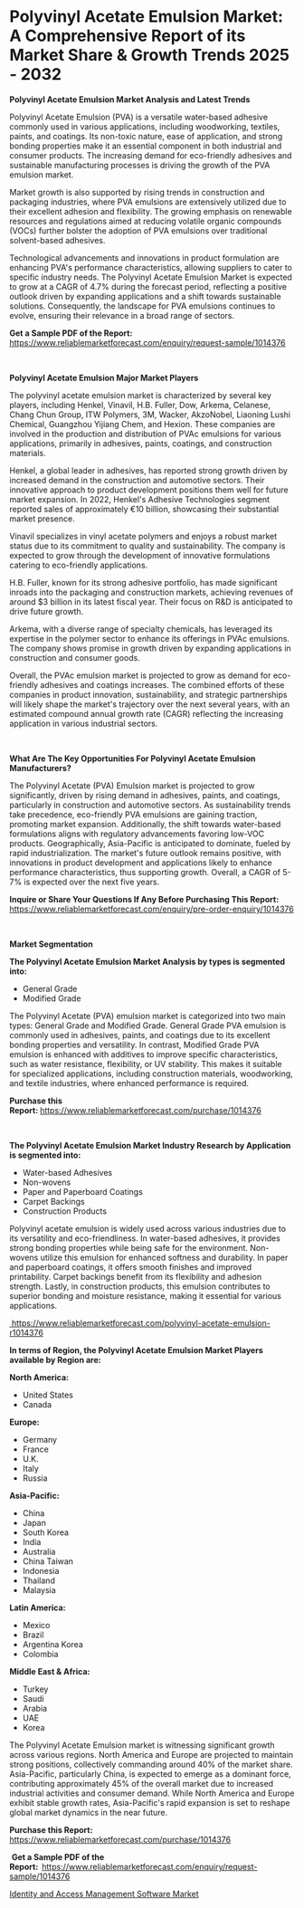 <p><h1>Polyvinyl Acetate Emulsion Market: A Comprehensive Report of its Market Share & Growth Trends 2025 - 2032</h1></p><p><strong>Polyvinyl Acetate Emulsion Market Analysis and Latest Trends</strong></p>
<p><p>Polyvinyl Acetate Emulsion (PVA) is a versatile water-based adhesive commonly used in various applications, including woodworking, textiles, paints, and coatings. Its non-toxic nature, ease of application, and strong bonding properties make it an essential component in both industrial and consumer products. The increasing demand for eco-friendly adhesives and sustainable manufacturing processes is driving the growth of the PVA emulsion market.</p><p>Market growth is also supported by rising trends in construction and packaging industries, where PVA emulsions are extensively utilized due to their excellent adhesion and flexibility. The growing emphasis on renewable resources and regulations aimed at reducing volatile organic compounds (VOCs) further bolster the adoption of PVA emulsions over traditional solvent-based adhesives. </p><p>Technological advancements and innovations in product formulation are enhancing PVA's performance characteristics, allowing suppliers to cater to specific industry needs. The Polyvinyl Acetate Emulsion Market is expected to grow at a CAGR of 4.7% during the forecast period, reflecting a positive outlook driven by expanding applications and a shift towards sustainable solutions. Consequently, the landscape for PVA emulsions continues to evolve, ensuring their relevance in a broad range of sectors.</p></p>
<p><strong>Get a Sample PDF of the Report:&nbsp;</strong> <a href="https://www.reliablemarketforecast.com/enquiry/request-sample/1014376?utm_campaign=3252&utm_medium=2&utm_source=Github&utm_content=ia&utm_term=06032025&utm_id=polyvinyl-acetate-emulsion">https://www.reliablemarketforecast.com/enquiry/request-sample/1014376</a></p>
<p>&nbsp;</p>
<p><strong>Polyvinyl Acetate Emulsion Major Market Players</strong></p>
<p><p>The polyvinyl acetate emulsion market is characterized by several key players, including Henkel, Vinavil, H.B. Fuller, Dow, Arkema, Celanese, Chang Chun Group, ITW Polymers, 3M, Wacker, AkzoNobel, Liaoning Lushi Chemical, Guangzhou Yijiang Chem, and Hexion. These companies are involved in the production and distribution of PVAc emulsions for various applications, primarily in adhesives, paints, coatings, and construction materials.</p><p>Henkel, a global leader in adhesives, has reported strong growth driven by increased demand in the construction and automotive sectors. Their innovative approach to product development positions them well for future market expansion. In 2022, Henkel's Adhesive Technologies segment reported sales of approximately €10 billion, showcasing their substantial market presence.</p><p>Vinavil specializes in vinyl acetate polymers and enjoys a robust market status due to its commitment to quality and sustainability. The company is expected to grow through the development of innovative formulations catering to eco-friendly applications.</p><p>H.B. Fuller, known for its strong adhesive portfolio, has made significant inroads into the packaging and construction markets, achieving revenues of around $3 billion in its latest fiscal year. Their focus on R&D is anticipated to drive future growth.</p><p>Arkema, with a diverse range of specialty chemicals, has leveraged its expertise in the polymer sector to enhance its offerings in PVAc emulsions. The company shows promise in growth driven by expanding applications in construction and consumer goods.</p><p>Overall, the PVAc emulsion market is projected to grow as demand for eco-friendly adhesives and coatings increases. The combined efforts of these companies in product innovation, sustainability, and strategic partnerships will likely shape the market's trajectory over the next several years, with an estimated compound annual growth rate (CAGR) reflecting the increasing application in various industrial sectors.</p></p>
<p>&nbsp;</p>
<p><strong>What Are The Key Opportunities For Polyvinyl Acetate Emulsion Manufacturers?</strong></p>
<p><p>The Polyvinyl Acetate (PVA) Emulsion market is projected to grow significantly, driven by rising demand in adhesives, paints, and coatings, particularly in construction and automotive sectors. As sustainability trends take precedence, eco-friendly PVA emulsions are gaining traction, promoting market expansion. Additionally, the shift towards water-based formulations aligns with regulatory advancements favoring low-VOC products. Geographically, Asia-Pacific is anticipated to dominate, fueled by rapid industrialization. The market's future outlook remains positive, with innovations in product development and applications likely to enhance performance characteristics, thus supporting growth. Overall, a CAGR of 5-7% is expected over the next five years.</p></p>
<p><strong>Inquire or Share Your Questions If Any Before Purchasing This Report:</strong> <a href="https://www.reliablemarketforecast.com/enquiry/pre-order-enquiry/1014376?utm_campaign=3252&utm_medium=2&utm_source=Github&utm_content=ia&utm_term=06032025&utm_id=polyvinyl-acetate-emulsion">https://www.reliablemarketforecast.com/enquiry/pre-order-enquiry/1014376</a></p>
<p>&nbsp;</p>
<p><strong>Market Segmentation</strong></p>
<p><strong>The Polyvinyl Acetate Emulsion Market Analysis by types is segmented into:</strong></p>
<p><ul><li>General Grade</li><li>Modified Grade</li></ul></p>
<p><p>The Polyvinyl Acetate (PVA) emulsion market is categorized into two main types: General Grade and Modified Grade. General Grade PVA emulsion is commonly used in adhesives, paints, and coatings due to its excellent bonding properties and versatility. In contrast, Modified Grade PVA emulsion is enhanced with additives to improve specific characteristics, such as water resistance, flexibility, or UV stability. This makes it suitable for specialized applications, including construction materials, woodworking, and textile industries, where enhanced performance is required.</p></p>
<p><strong>Purchase this Report:&nbsp;</strong><a href="https://www.reliablemarketforecast.com/purchase/1014376?utm_campaign=3252&utm_medium=2&utm_source=Github&utm_content=ia&utm_term=06032025&utm_id=polyvinyl-acetate-emulsion">https://www.reliablemarketforecast.com/purchase/1014376</a></p>
<p>&nbsp;</p>
<p><strong>The Polyvinyl Acetate Emulsion Market Industry Research by Application is segmented into:</strong></p>
<p><ul><li>Water-based Adhesives</li><li>Non-wovens</li><li>Paper and Paperboard Coatings</li><li>Carpet Backings</li><li>Construction Products</li></ul></p>
<p><p>Polyvinyl acetate emulsion is widely used across various industries due to its versatility and eco-friendliness. In water-based adhesives, it provides strong bonding properties while being safe for the environment. Non-wovens utilize this emulsion for enhanced softness and durability. In paper and paperboard coatings, it offers smooth finishes and improved printability. Carpet backings benefit from its flexibility and adhesion strength. Lastly, in construction products, this emulsion contributes to superior bonding and moisture resistance, making it essential for various applications.</p></p>
<p><a href="https://www.reliablemarketforecast.com/polyvinyl-acetate-emulsion-r1014376?utm_campaign=3252&utm_medium=2&utm_source=Github&utm_content=ia&utm_term=06032025&utm_id=polyvinyl-acetate-emulsion">&nbsp;https://www.reliablemarketforecast.com/polyvinyl-acetate-emulsion-r1014376</a></p>
<p><strong>In terms of Region, the Polyvinyl Acetate Emulsion Market Players available by Region are:</strong></p>
<p>
    <p> <strong> North America: </strong>
        <ul>
            <li>United States</li>
            <li>Canada</li>
        </ul>
        </p> 
    <p> <strong> Europe: </strong>
        <ul>
            <li>Germany</li>
            <li>France</li>
            <li>U.K.</li>
            <li>Italy</li>
            <li>Russia</li>
        </ul>
        </p> 
    <p> <strong> Asia-Pacific: </strong>
        <ul>
            <li>China</li>
            <li>Japan</li>
            <li>South Korea</li>
            <li>India</li>
            <li>Australia</li>
            <li>China Taiwan</li>
            <li>Indonesia</li>
            <li>Thailand</li>
            <li>Malaysia</li>
        </ul>
        </p> 
    <p> <strong> Latin America: </strong>
        <ul>
            <li>Mexico</li>
            <li>Brazil</li>
            <li>Argentina Korea</li>
            <li>Colombia</li>
        </ul>
        </p> 
    <p> <strong> Middle East & Africa: </strong>
        <ul>
            <li>Turkey</li>
            <li>Saudi</li>
            <li>Arabia</li>
            <li>UAE</li>
            <li>Korea</li>
        </ul>
    </p>
    </p>
<p><p>The Polyvinyl Acetate Emulsion market is witnessing significant growth across various regions. North America and Europe are projected to maintain strong positions, collectively commanding around 40% of the market share. Asia-Pacific, particularly China, is expected to emerge as a dominant force, contributing approximately 45% of the overall market due to increased industrial activities and consumer demand. While North America and Europe exhibit stable growth rates, Asia-Pacific's rapid expansion is set to reshape global market dynamics in the near future.</p></p>
<p><strong>Purchase this Report: </strong><a href="https://www.reliablemarketforecast.com/purchase/1014376?utm_campaign=3252&utm_medium=2&utm_source=Github&utm_content=ia&utm_term=06032025&utm_id=polyvinyl-acetate-emulsion">https://www.reliablemarketforecast.com/purchase/1014376</a></p>
<p>&nbsp;<strong>Get a Sample PDF of the Report:&nbsp;&nbsp;</strong><a href="https://www.reliablemarketforecast.com/enquiry/request-sample/1014376?utm_campaign=3252&utm_medium=2&utm_source=Github&utm_content=ia&utm_term=06032025&utm_id=polyvinyl-acetate-emulsion">https://www.reliablemarketforecast.com/enquiry/request-sample/1014376</a></p>
<p><strong></strong></p>
<p><p><a href="https://github.com/miottaredlin79/Market-Research-Report-List-1/blob/main/identity-and-access-management-software-market.md?utm_campaign=3252&utm_medium=2&utm_source=Github&utm_content=ia&utm_term=06032025&utm_id=polyvinyl-acetate-emulsion">Identity and Access Management Software Market</a></p></p>